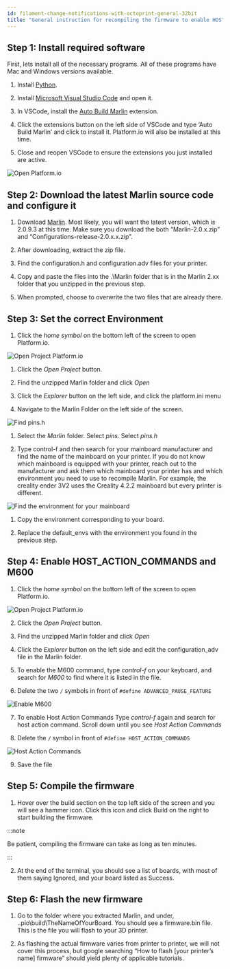 ```yaml
---
id: filament-change-notifications-with-octoprint-general-32bit
title: "General instruction for recompiling the firmware to enable HOST_ACTION_COMMANDS for printers with a 32-bit mainboard"
---
```


## Step 1: Install required software

First,  lets install all of the necessary programs. All of these programs have Mac and Windows versions available.

1. Install [Python](https://www.python.org/downloads/release/python-382/).

1. Install [Microsoft Visual Studio Code](https://code.visualstudio.com/download) and open it.

1.  In VSCode, install the [Auto Build Marlin](https://marketplace.visualstudio.com/items?itemName=MarlinFirmware.auto-build) extension.

1.  Click the extensions button on the left side of VSCode and type ‘Auto Build Marlin’ and click to install it. Platform.io will also be installed at this time.

1. Close and reopen VSCode to ensure the extensions you just installed are active.

![Open Platform.io](/img/user-guides/filament-change/home-button-vscode.PNG)


## Step 2: Download the latest Marlin source code and configure it

1. Download [Marlin](https://marlinfw.org/meta/download/). Most likely, you will want the latest version, which is 2.0.9.3 at this time. Make sure you download the both “Marlin-2.0.x.zip” and “Configurations-release-2.0.x.x.zip”.

1. After downloading, extract the zip file.

1. Find the configuration.h and configuration.adv files for your printer.

1. Copy and paste the files into the .\Marlin folder that is in the Marlin 2.xx folder that you unzipped in the previous step.

1. When prompted, choose to overwrite the two files that are already there.

## Step 3: Set the correct Environment

1.  Click the *home symbol* on the bottom left of the screen to open Platform.io.

![Open Project Platform.io](/img/user-guides/filament-change/open-project-platform-io.PNG)

1. Click the *Open Project* button.

1. Find the unzipped Marlin folder and click *Open*

1. Click the *Explorer* button on the left side, and click the platform.ini menu

1. Navigate to the Marlin Folder on the left side of the screen.

![Find pins.h](/img/user-guides/filament-change/find-environment-for-board-marlin-ender-3-v2.jpg)

1. Select the *Marlin* folder. Select *pins*. Select *pins.h*

1. Type control-f and then search for your mainboard manufacturer and find the name of the mainboard on your printer. If you do not know which mainboard is equipped with your printer, reach out to the manufacturer and ask them which mainboard your printer has and which environment you need to use to recompile Marlin. For example, the creality ender 3V2 uses the Creality 4.2.2 mainboard but every printer is different.

![Find the environment for your mainboard](/img/user-guides/filament-change/platformio-environment-for-creality-ender-3v2.jpg)

1. Copy the environment corresponding to your board.

1. Replace the default_envs with the environment you found in the previous step.


## Step 4: Enable HOST_ACTION_COMMANDS and M600

1.  Click the *home symbol* on the bottom left of the screen to open Platform.io.

![Open Project Platform.io](/img/user-guides/filament-change/open-project-platform-io.PNG)

2. Click the *Open Project* button.

3. Find the unzipped Marlin folder and click *Open*

4. Click the *Explorer* button on the left side and edit the configuration_adv file in the Marlin folder.

5. To enable the M600 command, type *control-f* on your keyboard, and search for *M600* to find where it is listed in the file.

6. Delete the two `/` symbols in front of `#define ADVANCED_PAUSE_FEATURE`

![Enable M600](/img/user-guides/filament-change/advanced-pause-m600.png)

7. To enable Host Action Commands Type *control-f* again and search for host action command. Scroll down until you see *Host Action Commands*

8. Delete the `/` symbol in front of `#define HOST_ACTION_COMMANDS`

![Host Action Commands](/img/user-guides/filament-change/host-action-commands.png)

9. Save the file


## Step 5: Compile the firmware

1.  Hover over the build section on the top left side of the screen and you will see a hammer icon. Click this icon and click Build on the right to start building the firmware.

:::note

Be patient, compiling the firmware can take as long as ten minutes.

:::

2.  At the end of the terminal, you should see a list of boards, with most of them saying Ignored, and your board listed as Success.

## Step 6: Flash the new firmware

1.  Go to the folder where you extracted Marlin, and under, .\.pio\build\TheNameOfYourBoard. You should see a firmware.bin file. This is the file you will flash to your 3D printer.

1.  As flashing the actual firmware varies from printer to printer, we will not cover this process, but google searching “How to flash [your printer’s name] firmware” should yield plenty of applicable tutorials.
